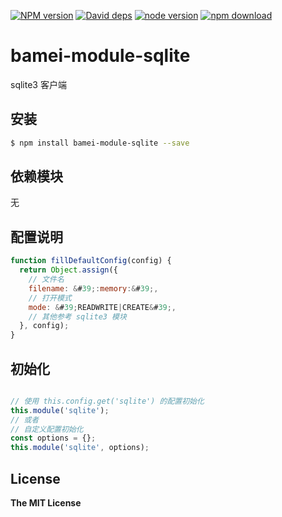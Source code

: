 [![NPM version][npm-image]][npm-url]
[![David deps][david-image]][david-url]
[![node version][node-image]][node-url]
[![npm download][download-image]][download-url]

[npm-image]: https://img.shields.io/npm/v/bamei-module-sqlite.svg?style=flat-square
[npm-url]: https://npmjs.org/package/bamei-module-sqlite
[david-image]: https://img.shields.io/david/leizongmin/bamei.svg?style=flat-square
[david-url]: https://david-dm.org/leizongmin/bamei
[node-image]: https://img.shields.io/badge/node.js-%3E=_4.0-green.svg?style=flat-square
[node-url]: http://nodejs.org/download/
[download-image]: https://img.shields.io/npm/dm/bamei-module-sqlite.svg?style=flat-square
[download-url]: https://npmjs.org/package/bamei-module-sqlite

# bamei-module-sqlite

sqlite3 客户端

## 安装

```bash
$ npm install bamei-module-sqlite --save
```

## 依赖模块

无


## 配置说明

```javascript
function fillDefaultConfig(config) {
  return Object.assign({
    // 文件名
    filename: &#39;:memory:&#39;,
    // 打开模式
    mode: &#39;READWRITE|CREATE&#39;,
    // 其他参考 sqlite3 模块
  }, config);
}
```

## 初始化

```javascript

// 使用 this.config.get('sqlite') 的配置初始化
this.module('sqlite');
// 或者
// 自定义配置初始化
const options = {};
this.module('sqlite', options);
```

## License

**The MIT License**

